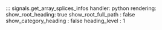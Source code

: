 # 
::: signals.get_array_splices_infos
    handler: python
    rendering:
      show_root_heading: true
      show_root_full_path : false
      show_category_heading : false
      heading_level : 1